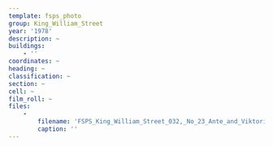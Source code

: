 ```yaml
---
template: fsps_photo
group: King_William_Street
year: '1978'
description: ~
buildings:
    - ''
coordinates: ~
heading: ~
classification: ~
section: ~
cell: ~
film_roll: ~
files:
    -
        filename: 'FSPS_King_William_Street_032,_No_23_Ante_and_Viktorija_Borcic,_Lot_57,_17-12-F,_1978.png'
        caption: ''
---
```

